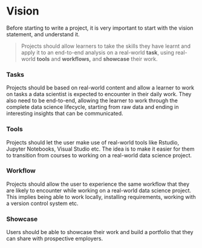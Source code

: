# Vision

Before starting to write a project, it is very important to start with the vision statement, and understand it.

> Projects should allow learners to take the skills they have learnt and apply it to an end-to-end analysis on a real-world **task**, using real-world **tools** and **workflows,** and **showcase** their work.

### Tasks

Projects should be based on real-world content and allow a learner to work on tasks a data scientist is expected to encounter in their daily work. They also need to be end-to-end, allowing the learner to work through the complete data science lifecycle, starting from raw data and ending in interesting insights that can be communicated.

### Tools

Projects should let the user make use of real-world tools like Rstudio, Jupyter Notebooks, Visual Studio etc. The idea is to make it easier for them to transition from courses to working on a real-world data science project.

### Workflow

Projects should allow the user to experience the same workflow that they are likely to encounter while working on a real-world data science project. This implies being able to work locally, installing requirements, working with a version control system etc.

### Showcase

Users should be able to showcase their work and build a portfolio that they can share with prospective employers.
